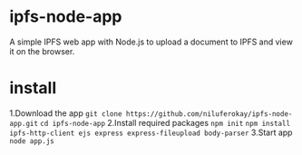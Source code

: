 # ipfs-node-app
A simple IPFS web app with Node.js to upload a document to IPFS and view it on the browser.

# install
1.Download the app
```git clone https://github.com/niluferokay/ipfs-node-app.git```
```cd ipfs-node-app``` 
2.Install required packages
```npm init```
```npm install ipfs-http-client ejs express express-fileupload body-parser```
3.Start app
```node app.js```

